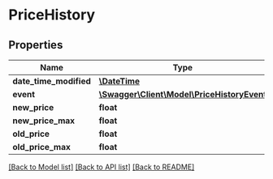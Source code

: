 # PriceHistory

## Properties
Name | Type | Description | Notes
------------ | ------------- | ------------- | -------------
**date_time_modified** | [**\DateTime**](\DateTime.md) |  | 
**event** | [**\Swagger\Client\Model\PriceHistoryEvent**](PriceHistoryEvent.md) |  | [optional] 
**new_price** | **float** |  | [optional] 
**new_price_max** | **float** |  | [optional] 
**old_price** | **float** |  | [optional] 
**old_price_max** | **float** |  | [optional] 

[[Back to Model list]](../README.md#documentation-for-models) [[Back to API list]](../README.md#documentation-for-api-endpoints) [[Back to README]](../README.md)


